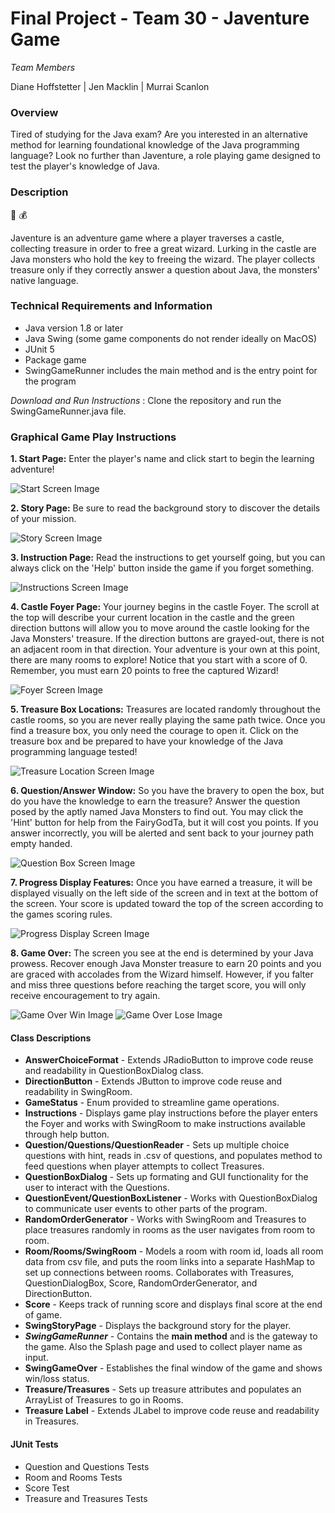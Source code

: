 # Final Project - Team 30 - Javenture Game

*Team Members*

Diane Hoffstetter | Jen Macklin | Murrai Scanlon

### Overview

Tired of studying for the Java exam? Are you interested in an alternative method for learning foundational knowledge of the Java programming language? Look no further than Javenture, a role playing game designed to test the player's knowledge of Java. 

### Description
:european_castle:  :moneybag:  

Javenture is an adventure game where a player traverses a castle, collecting treasure in order to free a great wizard. Lurking in the castle are Java monsters who hold the key to freeing the wizard. The player collects treasure only if they correctly answer a question about Java, the monsters' native language. 

### Technical Requirements and Information

* Java version 1.8 or later
* Java Swing (some game components do not render ideally on MacOS)
* JUnit 5
* Package game
* SwingGameRunner includes the main method and is the entry point for the program

*Download and Run Instructions* : Clone the repository and run the SwingGameRunner.java file.


### Graphical Game Play Instructions



**1. Start Page:** Enter the player's name and click start to begin the learning adventure!

![Start Screen Image](images/screenstart.png)

**2. Story Page:** Be sure to read the background story to discover the details of your mission.

![Story Screen Image](images/screenstory.png)

**3. Instruction Page:** Read the instructions to get yourself going, but you can always click on the 'Help' button inside the game if you forget something.

![Instructions Screen Image](images/screeninstructions.png)

**4. Castle Foyer Page:**  Your journey begins in the castle Foyer. The scroll at the top will describe your current location in the castle and the green direction buttons will allow you to move around the castle looking for the Java Monsters' treasure. If the direction buttons are grayed-out, there is not an adjacent room in that direction. Your adventure is your own at this point, there are many rooms to explore! Notice that you start with a score of 0. Remember, you must earn 20 points to free the captured Wizard!

![Foyer Screen Image](images/screenfoyer.png)

**5. Treasure Box Locations:** Treasures are located randomly throughout the castle rooms, so you are never really playing the same path twice. Once you find a treasure box, you only need the courage to open it. Click on the treasure box and be prepared to have your knowledge of the Java programming language tested!

![Treasure Location Screen Image](images/screetreasurebox.png)

**6. Question/Answer Window:** So you have the bravery to open the box, but do you have the knowledge to earn the treasure? Answer the question posed by the aptly named Java Monsters to find out. You may click the 'Hint' button for help from the FairyGodTa, but it will cost you points. If you answer incorrectly, you will be alerted and sent back to your journey path empty handed.

![Question Box Screen Image](images/screenquestion.png)

**7. Progress Display Features:** Once you have earned a treasure, it will be displayed visually on the left side of the screen and in text at the bottom of the screen. Your score is updated toward the top of the screen according to the games scoring rules.

![Progress Display Screen Image](images/screenprogressdisplay.png)

**8. Game Over:** 
The screen you see at the end is determined by your Java prowess. Recover enough Java Monster treasure to earn 20 points and you are graced with accolades from the Wizard himself. However, if you falter and miss three questions before reaching the target score, you will only receive encouragement to try again.

![Game Over Win Image](images/screenwin.png)
 ![Game Over Lose Image](images/screenlose.png)




#### Class Descriptions


* **AnswerChoiceFormat** - Extends JRadioButton to improve code reuse and readability in QuestionBoxDialog class.
* **DirectionButton** - Extends JButton to improve code reuse and readability in SwingRoom.
* **GameStatus** - Enum provided to streamline game operations.
* **Instructions** - Displays game play instructions before the player enters the Foyer and works with SwingRoom to make instructions available through help button. 
* **Question/Questions/QuestionReader** - Sets up multiple choice questions with hint, reads in .csv of questions, and populates method to feed questions when player attempts to collect Treasures. 
* **QuestionBoxDialog** - Sets up formating and GUI functionality for the user to interact with the Questions.
* **QuestionEvent/QuestionBoxListener** - Works with QuestionBoxDialog to communicate user events to other parts of the program.
* **RandomOrderGenerator** - Works with SwingRoom and Treasures to place treasures randomly in rooms as the user navigates from room to room.
* **Room/Rooms/SwingRoom** - Models a room with room id, loads all room data from csv file, and puts the room links into a separate HashMap to set up connections between rooms. Collaborates with Treasures, QuestionDialogBox, Score, RandomOrderGenerator, and DirectionButton.
* **Score** - Keeps track of running score and displays final score at the end of game.
* **SwingStoryPage** - Displays the background story for the player.
* **_SwingGameRunner_** - Contains the **main method** and is the gateway to the game. Also the Splash page and used to collect player name as input.
* **SwingGameOver** - Establishes the final window of the game and shows win/loss status.
* **Treasure/Treasures** - Sets up treasure attributes and populates an ArrayList of Treasures to go in Rooms.
* **Treasure Label** - Extends JLabel to improve code reuse and readability in Treasures.



#### JUnit Tests

* Question and Questions Tests
* Room and Rooms Tests
* Score Test
* Treasure and Treasures Tests


